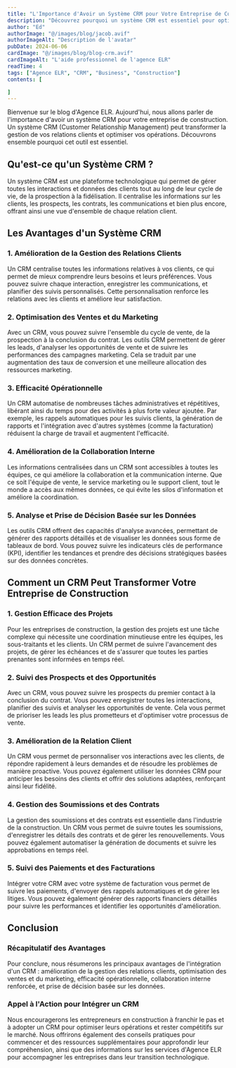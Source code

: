 ```yaml
---
title: "L'Importance d'Avoir un Système CRM pour Votre Entreprise de Construction"
description: "Découvrez pourquoi un système CRM est essentiel pour optimiser la gestion de votre entreprise de construction"
author: "Ed"
authorImage: "@/images/blog/jacob.avif"
authorImageAlt: "Description de l'avatar"
pubDate: 2024-06-06
cardImage: "@/images/blog/blog-crm.avif"
cardImageAlt: "L'aide professionnel de l'agence ELR"
readTime: 4
tags: ["Agence ELR", "CRM", "Business", "Construction"]
contents: [

]
---
```


Bienvenue sur le blog d'Agence ELR. Aujourd'hui, nous allons parler de l'importance d'avoir un système CRM pour votre entreprise de construction. Un système CRM (Customer Relationship Management) peut transformer la gestion de vos relations clients et optimiser vos opérations. Découvrons ensemble pourquoi cet outil est essentiel.

## Qu'est-ce qu'un Système CRM ?

Un système CRM est une plateforme technologique qui permet de gérer toutes les interactions et données des clients tout au long de leur cycle de vie, de la prospection à la fidélisation. Il centralise les informations sur les clients, les prospects, les contrats, les communications et bien plus encore, offrant ainsi une vue d'ensemble de chaque relation client.

## Les Avantages d'un Système CRM

### 1. Amélioration de la Gestion des Relations Clients

Un CRM centralise toutes les informations relatives à vos clients, ce qui permet de mieux comprendre leurs besoins et leurs préférences. Vous pouvez suivre chaque interaction, enregistrer les communications, et planifier des suivis personnalisés. Cette personnalisation renforce les relations avec les clients et améliore leur satisfaction.

### 2. Optimisation des Ventes et du Marketing

Avec un CRM, vous pouvez suivre l'ensemble du cycle de vente, de la prospection à la conclusion du contrat. Les outils CRM permettent de gérer les leads, d'analyser les opportunités de vente et de suivre les performances des campagnes marketing. Cela se traduit par une augmentation des taux de conversion et une meilleure allocation des ressources marketing.

### 3. Efficacité Opérationnelle

Un CRM automatise de nombreuses tâches administratives et répétitives, libérant ainsi du temps pour des activités à plus forte valeur ajoutée. Par exemple, les rappels automatiques pour les suivis clients, la génération de rapports et l'intégration avec d'autres systèmes (comme la facturation) réduisent la charge de travail et augmentent l'efficacité.

### 4. Amélioration de la Collaboration Interne

Les informations centralisées dans un CRM sont accessibles à toutes les équipes, ce qui améliore la collaboration et la communication interne. Que ce soit l'équipe de vente, le service marketing ou le support client, tout le monde a accès aux mêmes données, ce qui évite les silos d'information et améliore la coordination.

### 5. Analyse et Prise de Décision Basée sur les Données

Les outils CRM offrent des capacités d'analyse avancées, permettant de générer des rapports détaillés et de visualiser les données sous forme de tableaux de bord. Vous pouvez suivre les indicateurs clés de performance (KPI), identifier les tendances et prendre des décisions stratégiques basées sur des données concrètes.

## Comment un CRM Peut Transformer Votre Entreprise de Construction

### 1. Gestion Efficace des Projets

Pour les entreprises de construction, la gestion des projets est une tâche complexe qui nécessite une coordination minutieuse entre les équipes, les sous-traitants et les clients. Un CRM permet de suivre l'avancement des projets, de gérer les échéances et de s'assurer que toutes les parties prenantes sont informées en temps réel.

### 2. Suivi des Prospects et des Opportunités

Avec un CRM, vous pouvez suivre les prospects du premier contact à la conclusion du contrat. Vous pouvez enregistrer toutes les interactions, planifier des suivis et analyser les opportunités de vente. Cela vous permet de prioriser les leads les plus prometteurs et d'optimiser votre processus de vente.

### 3. Amélioration de la Relation Client

Un CRM vous permet de personnaliser vos interactions avec les clients, de répondre rapidement à leurs demandes et de résoudre les problèmes de manière proactive. Vous pouvez également utiliser les données CRM pour anticiper les besoins des clients et offrir des solutions adaptées, renforçant ainsi leur fidélité.

### 4. Gestion des Soumissions et des Contrats

La gestion des soumissions et des contrats est essentielle dans l'industrie de la construction. Un CRM vous permet de suivre toutes les soumissions, d'enregistrer les détails des contrats et de gérer les renouvellements. Vous pouvez également automatiser la génération de documents et suivre les approbations en temps réel.

### 5. Suivi des Paiements et des Facturations

Intégrer votre CRM avec votre système de facturation vous permet de suivre les paiements, d'envoyer des rappels automatiques et de gérer les litiges. Vous pouvez également générer des rapports financiers détaillés pour suivre les performances et identifier les opportunités d'amélioration.

## Conclusion

### Récapitulatif des Avantages

Pour conclure, nous résumerons les principaux avantages de l'intégration d'un CRM : amélioration de la gestion des relations clients, optimisation des ventes et du marketing, efficacité opérationnelle, collaboration interne renforcée, et prise de décision basée sur les données.

### Appel à l'Action pour Intégrer un CRM

Nous encouragerons les entrepreneurs en construction à franchir le pas et à adopter un CRM pour optimiser leurs opérations et rester compétitifs sur le marché. Nous offrirons également des conseils pratiques pour commencer et des ressources supplémentaires pour approfondir leur compréhension, ainsi que des informations sur les services d'Agence ELR pour accompagner les entreprises dans leur transition technologique.
